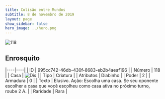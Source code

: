 ```yaml
---
title: Colisão entre Mundos
subtitle: 8 de novembro de 2019
layout: page
show_sidebar: false
hero_image: ../hero.png
---
```


![118](https://cdn.keyforgegame.com/media/card_front/pt/452_118_W7473HC3XV77_pt.png)

## Enrosquito

|----|----|
| ID | 995cc742-46db-430f-8683-eb2b4aeaf196 |
| Número | 118 |
| Casa | ![Dis](https://archonarcana.com/images/thumb/e/e8/Dis.png/22px-Dis.png "Dis") |
| Tipo | Criatura |
| Atributos | Diabinho |
| Poder | 2 |
| Armadura | 0 |
| Texto | Elusivo.  Ação: Escolha uma casa. Se seu oponente escolher a casa que você escolheu como casa ativa no próximo turno, roube 2 A. |
| Raridade | Rara |

